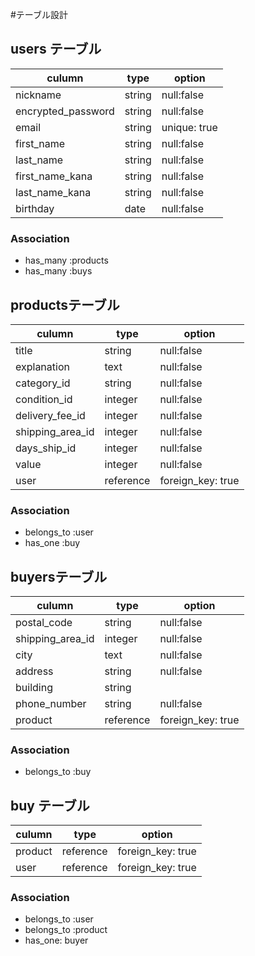 #テーブル設計

## users テーブル

|culumn                |type   |option                 |
|----------------------|---------|---------------------|
|nickname              |string |null:false             |
|encrypted_password    |string  |null:false            |
|email                 |string |unique: true           |
|first_name            |string |null:false             |
|last_name             |string |null:false             |
|first_name_kana       |string |null:false             |
|last_name_kana        |string | null:false            |
|birthday              |date  |null:false              |



### Association

- has_many :products
- has_many  :buys



## productsテーブル

|culumn             | type  | option    |
|-------------------|-------|-----------|
|title              |string | null:false|
|explanation        | text  | null:false|
|category_id        |string | null:false|
|condition_id       |integer | null:false|
|delivery_fee_id    |integer| null:false|
|shipping_area_id   |integer | null:false|
|days_ship_id       |integer| null:false|
|value              |integer| null:false|
|user            |reference| foreign_key: true|

### Association

- belongs_to :user
- has_one :buy






## buyersテーブル

|culumn      | type  | option    |
|------------|-------|-----------|
|postal_code | string| null:false|
|shipping_area_id|integer| null:false|
|city        | text  | null:false|
|address     | string| null:false|
|building    | string|           |
|phone_number| string| null:false|
|product  | reference |foreign_key: true|

### Association

- belongs_to   :buy




## buy テーブル

|culumn      | type  | option    |
|------------|-------|-----------|
|product | reference | foreign_key: true|
|user     | reference | foreign_key: true|


### Association

- belongs_to :user
- belongs_to :product
- has_one: buyer
